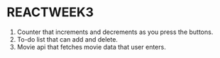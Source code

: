 # REACTWEEK3
1. Counter that increments and decrements as you press the buttons.
2. To-do list that can add and delete.
3. Movie api that fetches movie data that user enters.
